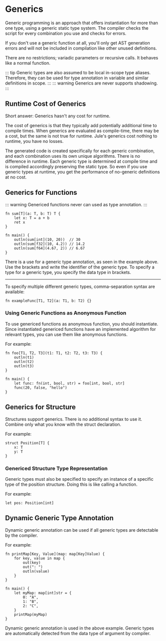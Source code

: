 # Generics
Generic programming is an approach that offers instantiation for more than one type, using a generic static type system. The compiler checks the script for every combination you use and checks for errors.

If you don't use a generic function at all, you'll only get AST generation errors and will not be included in compilation like other unused definitions.

There are no restrictions; variadic parameters or recursive calls. It behaves like a normal function.

::: tip
Generic types are also assumed to be local in-scope type aliases. Therefore, they can be used for type annotation in variable and similar definitions in scope.
:::
::: warning
Generics are never supports shadowing.
:::

## Runtime Cost of Generics
Short answer: Generics hasn't any cost for runtime.

The cost of generics is that they typically add potentially additional time to compile times. When generics are evaluated as compile-time, there may be a cost, but the same is not true for runtime. Jule's generics cost nothing to runtime, you have no losses.

The generated code is created specifically for each generic combination, and each combination uses its own unique algorithms. There is no difference in runtime. Each generic type is determined at compile time and is compiled accordingly preserving the static type. So even if you use generic types at runtime, you get the performance of no-generic definitions at no cost. 

## Generics for Functions
::: warning
Genericed functions never can used as type annotation.
:::
```jule
fn sum[T](a: T, b: T) T {
    let x: T = a + b
    ret x
}

fn main() {
    outln(sum[int](10, 20))  // 30
    outln(sum[f32](10, 4.2)) // 14.2
    outln(sum[f64](4.67, 2)) // 6.67
}
```
There is a use for a generic type annotation, as seen in the example above. Use the brackets and write the identifier of the generic type. To specify a type for a generic type, you specify the data type in brackets.

---

To specify multiple different generic types, comma-separation syntax are available:
```jule
fn exampleFunc[T1, T2](a: T1, b: T2) {}
```

### Using Generic Functions as Anonymous Function

To use genericed functions as anonymous function, you should instantiate. Since instantiated genericed functions have an implemented algorithm for relevant types, you can use them like anonymous functions.

For example:
```jule
fn foo[T1, T2, T3](t1: T1, t2: T2, t3: T3) {
    outln(t1)
    outln(t2)
    outln(t3)
}

fn main() {
    let func: fn(int, bool, str) = foo[int, bool, str]
    func(20, false, "hello")
}
```

## Generics for Structure
Structures support generics. There is no additional syntax to use it. Combine only what you know with the struct declaration.

For example:
```jule
struct Position[T] {
    x: T
    y: T
}
```

### Genericed Structure Type Representation
Generic types must also be specified to specify an instance of a specific type of the position structure. Doing this is like calling a function.

For example:
```jule
let pos: Position[int]
```

## Dynamic Generic Type Annotation
Dynamic generic annotation can be used if all generic types are detectable by the compiler.

For example:
```jule
fn printMap[Key, Value](map: map[Key]Value) {
    for key, value in map {
        out(key)
        out(": ")
        outln(value)
    }
}

fn main() {
    let myMap: map[int]str = {
        0: "A",
        1: "B",
        2: "C",
    }
    printMap(myMap)
}
```
Dynamic generic annotation is used in the above example. Generic types are automatically detected from the data type of argument by compiler.